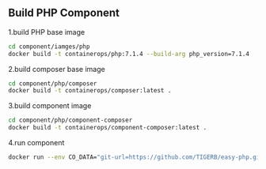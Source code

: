 ## Build PHP Component

1.build PHP base image

```bash
cd component/iamges/php
docker build -t containerops/php:7.1.4 --build-arg php_version=7.1.4  .
```

2.build composer base image

```bash
cd component/php/composer
docker build -t containerops/composer:latest .
```

3.build component image

```bash
cd component/php/component-composer
docker build -t containerops/component-composer:latest .
```

4.run component

```bash
docker run --env CO_DATA="git-url=https://github.com/TIGERB/easy-php.git action=install" containerops/component-composer:latest
```
